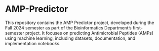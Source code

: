 # AMP-Predictor
This repository contains the AMP Predictor project, developed during the Fall 2024 semester as part of the Bioinformatics Department’s first-semester project. It focuses on predicting Antimicrobial Peptides (AMPs) using machine learning, including datasets, documentation, and implementation notebooks.
